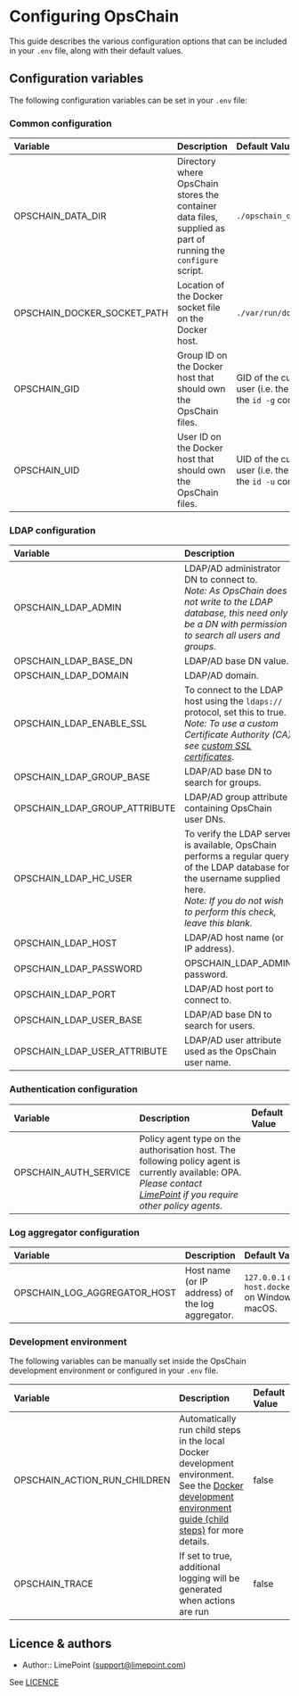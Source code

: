 # Configuring OpsChain

This guide describes the various configuration options that can be included in your `.env` file, along with their default values.

## Configuration variables

The following configuration variables can be set in your `.env` file:

### Common configuration

Variable                    | Description                                                                                                       | Default Value
:-------------------------- | :---------------------------------------------------------------------------------------------------------------- | :--------
OPSCHAIN_DATA_DIR           | Directory where OpsChain stores the container data files, supplied as part of running the `configure` script.     | `./opschain_data`
OPSCHAIN_DOCKER_SOCKET_PATH | Location of the Docker socket file on the Docker host.                                                            | `./var/run/docker.sock`
OPSCHAIN_GID                | Group ID on the Docker host that should own the OpsChain files.                                                   | GID of the current user (i.e. the output of the `id -g` command)
OPSCHAIN_UID                | User ID on the Docker host that should own the OpsChain files.                                                    | UID of the current user (i.e. the output of the `id -u` command)

### LDAP configuration

Variable                      | Description                                               | Default Value
:---------------------------- | :-------------------------------------------------------- | :--------
OPSCHAIN_LDAP_ADMIN           | LDAP/AD administrator DN to connect to.<br/> _Note: As OpsChain does not write to the LDAP database, this need only be a DN with permission to search all users and groups._                               | cn=admin,dc=opschain,dc=io
OPSCHAIN_LDAP_BASE_DN         | LDAP/AD base DN value.                                                                                                                                                                                     | dc=opschain,dc=io
OPSCHAIN_LDAP_DOMAIN          | LDAP/AD domain.                                                                                                                                                                                            | opschain.io
OPSCHAIN_LDAP_ENABLE_SSL      | To connect to the LDAP host using the `ldaps://` protocol, set this to true.<br/> _Note: To use a custom Certificate Authority (CA) see [custom SSL certificates](opschain_ldap#custom-ssl-certificates)._ | false
OPSCHAIN_LDAP_GROUP_BASE      | LDAP/AD base DN to search for groups.                                                                                                                                                                      | ou=groups,dc=opschain,dc=io
OPSCHAIN_LDAP_GROUP_ATTRIBUTE | LDAP/AD group attribute containing OpsChain user DNs.                                                                                                                                                      | member
OPSCHAIN_LDAP_HC_USER         | To verify the LDAP server is available, OpsChain performs a regular query of the LDAP database for the username supplied here. <br/>_Note: If you do not wish to perform this check, leave this blank._    | healthcheck
OPSCHAIN_LDAP_HOST            | LDAP/AD host name (or IP address).                                                                                                                                                                         | opschain-ldap
OPSCHAIN_LDAP_PASSWORD        | OPSCHAIN_LDAP_ADMIN password.                                                                                                                                                                              |
OPSCHAIN_LDAP_PORT            | LDAP/AD host port to connect to.                                                                                                                                                                           | 389
OPSCHAIN_LDAP_USER_BASE       | LDAP/AD base DN to search for users.                                                                                                                                                                       | ou=users,dc=opschain,dc=io
OPSCHAIN_LDAP_USER_ATTRIBUTE  | LDAP/AD user attribute used as the OpsChain user name.                                                                                                                                                     | uid

### Authentication configuration

Variable              | Description                                                                                                                                                                                          | Default Value
:-------------------- | :--------------------------------------------------------------------------------------------------------------------------------------------------------------------------------------------------- | :--------
OPSCHAIN_AUTH_SERVICE | Policy agent type on the authorisation host. The following policy agent is currently available: OPA. _Please contact [LimePoint](mailto:opschain@limepoint.com) if you require other policy agents._ |

### Log aggregator configuration

Variable                          | Description                                          | Default Value
:-------------------------------- | :--------------------------------------------------- | :--------
OPSCHAIN_LOG_AGGREGATOR_HOST      | Host name (or IP address) of the log aggregator.     | `127.0.0.1` on Linux. `host.docker.internal` on Windows and macOS.

### Development environment

The following variables can be manually set inside the OpsChain development environment or configured in your `.env` file.

Variable                          | Description                                                               | Default Value
:-------------------------------- | :------------------------------------------------------------------------ | :--------
OPSCHAIN_ACTION_RUN_CHILDREN      | Automatically run child steps in the local Docker development environment. See the [Docker development environment guide (child steps)](../docker_development_environment.md#child-steps) for more details. | false
OPSCHAIN_TRACE                    | If set to true, additional logging will be generated when actions are run | false

## Licence & authors

- Author:: LimePoint (support@limepoint.com)

See [LICENCE](/LICENCE.md)
